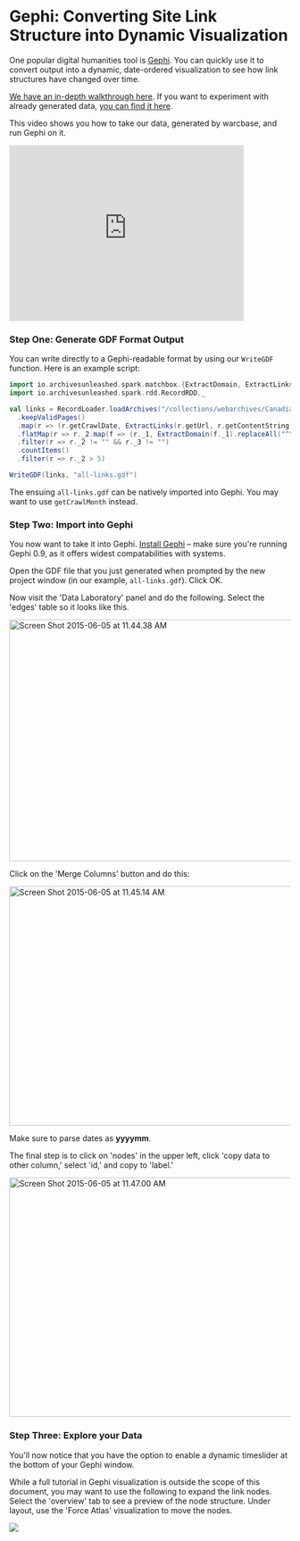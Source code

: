 # Gephi: Converting Site Link Structure into Dynamic Visualization

One popular digital humanities tool is [Gephi](http://gephi.github.io/). You can quickly use it to convert output into a dynamic, date-ordered visualization to see how link structures have changed over time.

[We have an in-depth walkthrough here](http://ianmilligan.ca/2015/12/11/from-dataverse-to-gephi-network-analysis-on-our-data/). If you want to experiment with already generated data, [you can find it here](http://dataverse.scholarsportal.info/dvn/faces/study/StudyPage.xhtml?globalId=hdl:10864/11301).

This video shows you how to take our data, generated by warcbase, and run Gephi on it.

<iframe width="420" height="315" src="https://www.youtube.com/embed/EU2O1W-yoX0" frameborder="0" allowfullscreen></iframe>

### Step One: Generate GDF Format Output

You can write directly to a Gephi-readable format by using our `WriteGDF` function. Here is an example script:

```scala
import io.archivesunleashed.spark.matchbox.{ExtractDomain, ExtractLinks, RecordLoader, WriteGDF}
import io.archivesunleashed.spark.rdd.RecordRDD._

val links = RecordLoader.loadArchives("/collections/webarchives/CanadianPoliticalParties/arc/", sc)
  .keepValidPages()
  .map(r => (r.getCrawlDate, ExtractLinks(r.getUrl, r.getContentString)))
  .flatMap(r => r._2.map(f => (r._1, ExtractDomain(f._1).replaceAll("^\\s*www\\.", ""), ExtractDomain(f._2).replaceAll("^\\s*www\\.", ""))))
  .filter(r => r._2 != "" && r._3 != "")
  .countItems()
  .filter(r => r._2 > 5)

WriteGDF(links, "all-links.gdf")
```

The ensuing `all-links.gdf` can be natively imported into Gephi. You may want to use `getCrawlMonth` instead.

### Step Two: Import into Gephi

You now want to take it into Gephi. [Install Gephi](http://gephi.github.io/) – make sure you're running Gephi 0.9, as it offers widest compatabilities with systems.

Open the GDF file that you just generated when prompted by the new project window (in our example, `all-links.gdf`). Click OK.

Now visit the 'Data Laboratory' panel and do the following. Select the 'edges' table so it looks like this.

<a href="https://ianmilli.files.wordpress.com/2015/06/screen-shot-2015-06-05-at-11-44-38-am.png"><img src="https://ianmilli.files.wordpress.com/2015/06/screen-shot-2015-06-05-at-11-44-38-am.png?w=660" alt="Screen Shot 2015-06-05 at 11.44.38 AM" width="660" height="433" class="aligncenter size-large wp-image-2663" /></a>

Click on the 'Merge Columns' button and do this:

<a href="https://ianmilli.files.wordpress.com/2015/06/screen-shot-2015-06-05-at-11-45-14-am.png"><img src="https://ianmilli.files.wordpress.com/2015/06/screen-shot-2015-06-05-at-11-45-14-am.png?w=660" alt="Screen Shot 2015-06-05 at 11.45.14 AM" width="660" height="429" class="aligncenter size-large wp-image-2664" /></a>

Make sure to parse dates as <strong>yyyymm</strong>.

The final step is to click on 'nodes' in the upper left, click 'copy data to other column,' select 'id,' and copy to 'label.'

<a href="https://ianmilli.files.wordpress.com/2015/06/screen-shot-2015-06-05-at-11-47-00-am.png"><img src="https://ianmilli.files.wordpress.com/2015/06/screen-shot-2015-06-05-at-11-47-00-am.png?w=660" alt="Screen Shot 2015-06-05 at 11.47.00 AM" width="660" height="429" class="aligncenter size-large wp-image-2665" /></a>

### Step Three: Explore your Data

You'll now notice that you have the option to enable a dynamic timeslider at the bottom of your Gephi window. 

While a full tutorial in Gephi visualization is outside the scope of this document, you may want to use the following to expand the link nodes. Select the 'overview' tab to see a preview of the node structure. Under layout, use the 'Force Atlas' visualization to move the nodes. 

![](https://ianmilli.files.wordpress.com/2015/06/screen-shot-2015-06-05-at-11-51-29-am.png)
